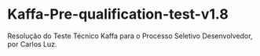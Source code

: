 # Kaffa-Pre-qualification-test-v1.8
Resolução do Teste Técnico Kaffa para o Processo Seletivo Desenvolvedor, por Carlos Luz.
